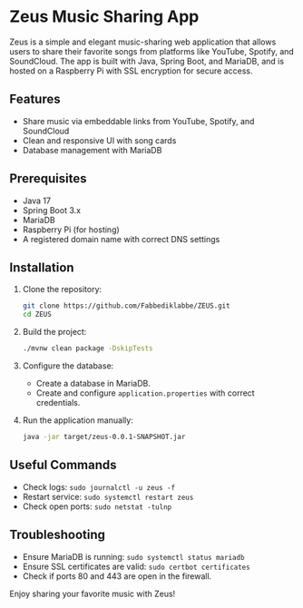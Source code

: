 # Zeus Music Sharing App

Zeus is a simple and elegant music-sharing web application that allows users to share their favorite songs from platforms like YouTube, Spotify, and SoundCloud. The app is built with Java, Spring Boot, and MariaDB, and is hosted on a Raspberry Pi with SSL encryption for secure access.

## Features
- Share music via embeddable links from YouTube, Spotify, and SoundCloud
- Clean and responsive UI with song cards
- Database management with MariaDB

## Prerequisites
- Java 17
- Spring Boot 3.x
- MariaDB
- Raspberry Pi (for hosting)
- A registered domain name with correct DNS settings

## Installation
1. Clone the repository:
    ```bash
    git clone https://github.com/Fabbediklabbe/ZEUS.git
    cd ZEUS
    ```
2. Build the project:
    ```bash
    ./mvnw clean package -DskipTests
    ```

3. Configure the database:
    - Create a database in MariaDB.
    - Create and configure `application.properties` with correct credentials.

4. Run the application manually:
    ```bash
    java -jar target/zeus-0.0.1-SNAPSHOT.jar
    ```

## Useful Commands
- Check logs: `sudo journalctl -u zeus -f`
- Restart service: `sudo systemctl restart zeus`
- Check open ports: `sudo netstat -tulnp`

## Troubleshooting
- Ensure MariaDB is running: `sudo systemctl status mariadb`
- Ensure SSL certificates are valid: `sudo certbot certificates`
- Check if ports 80 and 443 are open in the firewall.

Enjoy sharing your favorite music with Zeus!

